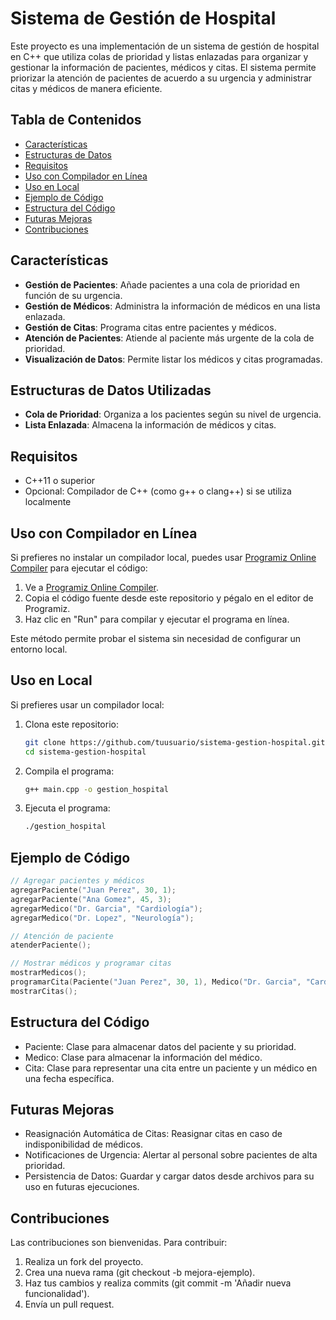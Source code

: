 # Sistema de Gestión de Hospital
Este proyecto es una implementación de un sistema de gestión de hospital en C++ que utiliza colas de prioridad y listas enlazadas para organizar y gestionar la información de pacientes, médicos y citas. El sistema permite priorizar la atención de pacientes de acuerdo a su urgencia y administrar citas y médicos de manera eficiente.

## Tabla de Contenidos
- [Características](#características)
- [Estructuras de Datos](#estructuras-de-datos)
- [Requisitos](#requisitos)
- [Uso con Compilador en Línea](#uso-con-compilador-en-línea)
- [Uso en Local](#uso-en-local)
- [Ejemplo de Código](#ejemplo-de-código)
- [Estructura del Código](#estructura-del-código)
- [Futuras Mejoras](#futuras-mejoras)
- [Contribuciones](#contribuciones)

## Características
- **Gestión de Pacientes**: Añade pacientes a una cola de prioridad en función de su urgencia.
- **Gestión de Médicos**: Administra la información de médicos en una lista enlazada.
- **Gestión de Citas**: Programa citas entre pacientes y médicos.
- **Atención de Pacientes**: Atiende al paciente más urgente de la cola de prioridad.
- **Visualización de Datos**: Permite listar los médicos y citas programadas.

## Estructuras de Datos Utilizadas
- **Cola de Prioridad**: Organiza a los pacientes según su nivel de urgencia.
- **Lista Enlazada**: Almacena la información de médicos y citas.

## Requisitos
- C++11 o superior
- Opcional: Compilador de C++ (como g++ o clang++) si se utiliza localmente

## Uso con Compilador en Línea
Si prefieres no instalar un compilador local, puedes usar [Programiz Online Compiler](https://www.programiz.com/cpp-programming/online-compiler/) para ejecutar el código:

1. Ve a [Programiz Online Compiler](https://www.programiz.com/cpp-programming/online-compiler/).
2. Copia el código fuente desde este repositorio y pégalo en el editor de Programiz.
3. Haz clic en "Run" para compilar y ejecutar el programa en línea.

Este método permite probar el sistema sin necesidad de configurar un entorno local.

## Uso en Local
Si prefieres usar un compilador local:

1. Clona este repositorio:
    ```bash
    git clone https://github.com/tuusuario/sistema-gestion-hospital.git
    cd sistema-gestion-hospital
    ```
2. Compila el programa:
    ```bash
    g++ main.cpp -o gestion_hospital
    ```
3. Ejecuta el programa:
    ```bash
    ./gestion_hospital
    ```

## Ejemplo de Código
```cpp
// Agregar pacientes y médicos
agregarPaciente("Juan Perez", 30, 1);
agregarPaciente("Ana Gomez", 45, 3);
agregarMedico("Dr. Garcia", "Cardiología");
agregarMedico("Dr. Lopez", "Neurología");

// Atención de paciente
atenderPaciente();

// Mostrar médicos y programar citas
mostrarMedicos();
programarCita(Paciente("Juan Perez", 30, 1), Medico("Dr. Garcia", "Cardiología"));
mostrarCitas();
```

## Estructura del Código
- Paciente: Clase para almacenar datos del paciente y su prioridad.
- Medico: Clase para almacenar la información del médico.
- Cita: Clase para representar una cita entre un paciente y un médico en una fecha específica.

## Futuras Mejoras
- Reasignación Automática de Citas: Reasignar citas en caso de indisponibilidad de médicos.
- Notificaciones de Urgencia: Alertar al personal sobre pacientes de alta prioridad.
- Persistencia de Datos: Guardar y cargar datos desde archivos para su uso en futuras ejecuciones.

## Contribuciones
Las contribuciones son bienvenidas. Para contribuir:
1. Realiza un fork del proyecto.
2. Crea una nueva rama (git checkout -b mejora-ejemplo).
3. Haz tus cambios y realiza commits (git commit -m 'Añadir nueva funcionalidad').
4. Envía un pull request.
